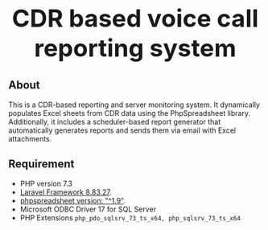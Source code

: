 <h1 style="text-align: center; font-size: 3rem;">CDR based voice call reporting system</h1>

## About

This is a CDR-based reporting and server monitoring system. It dynamically populates Excel sheets from CDR data using the PhpSpreadsheet library. Additionally, it includes a scheduler-based report generator that automatically generates reports and sends them via email with Excel attachments.

## Requirement
- PHP version 7.3
- [Laravel Framework 8.83.27](https://laravel.com).
- [phpspreadsheet version: "^1.9"](https://phpspreadsheet.readthedocs.io/en/latest/).
- Microsoft ODBC Driver 17 for SQL Server
- PHP Extensions <code>php_pdo_sqlsrv_73_ts_x64, php_sqlsrv_73_ts_x64 </code>
  
